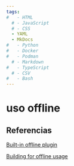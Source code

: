 ```yaml
---
tags:
#   - HTML
  # - JavaScript
  # - CSS
  - YAML
  - MkDocs
#   - Python
#   - Docker
#   - Podman
  # - Markdown
#   - TypeScript
  # - CSV
#   - Bash
---
```



# uso offline









## Referencias

[Built-in offline plugin](https://squidfunk.github.io/mkdocs-material/plugins/offline/)


[Building for offline usage](https://squidfunk.github.io/mkdocs-material/setup/building-for-offline-usage/)